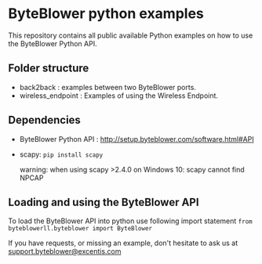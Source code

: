 # ByteBlower python examples

This repository contains all public available Python examples on how to use the ByteBlower Python API. 



## Folder structure
- back2back : examples between two ByteBlower ports.
- wireless_endpoint : Examples of using the Wireless Endpoint.


## Dependencies
- ByteBlower Python API : http://setup.byteblower.com/software.html#API
- scapy: `pip install scapy`

    warning: when using scapy >2.4.0 on Windows 10: scapy cannot find NPCAP


## Loading and using the ByteBlower API
To load the ByteBlower API into python use following import statement
`from byteblowerll.byteblower import ByteBlower`



If you have requests, or missing an example, don't hesitate to ask us at support.byteblower@excentis.com

